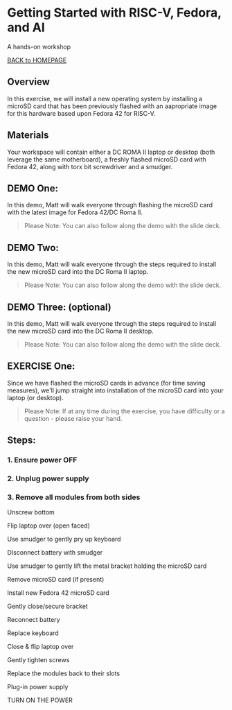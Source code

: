 ﻿# Getting Started with RISC-V, Fedora, and AI
A hands-on workshop

[BACK to HOMEPAGE](https://github.com/mattstonge/riscv_summit_devdays_fedora_AI_workshop/blob/main/README.md)



## Overview

In this exercise, we will install a new operating system by installing a microSD card that has been previously flashed with an aapropriate image for this hardware based upon Fedora 42 for RISC-V.

## Materials

Your workspace will contain either a DC ROMA II laptop or desktop (both leverage the same motherboard), a freshly flashed microSD card with Fedora 42, along with torx bit screwdriver and a smudger.


## DEMO One:

In this demo, Matt will walk everyone through flashing the microSD card with the latest image for Fedora 42/DC Roma II.
> Please Note:  You can also follow along the demo with the slide deck.

## DEMO Two:  
In this demo, Matt will walk everyone through the steps required to install the new microSD card into the DC Roma II laptop.
> Please Note:  You can also follow along the demo with the slide deck.

## DEMO Three: (optional)
In this demo, Matt will walk everyone through the steps required to install the new microSD card into the DC Roma II desktop.
> Please Note:  You can also follow along the demo with the slide deck.

## EXERCISE One:
Since we have flashed the microSD cards in advance (for time saving measures), we'll jump straight into installation of the microSD card into your laptop (or desktop).
> Please Note: If at any time during the exercise, you have difficulty or a question - please raise your hand.


## Steps:



### 1. Ensure power OFF


### 2. Unplug power supply


### 3. Remove all modules from both sides

Unscrew bottom 

Flip laptop over (open faced)

Use smudger to gently pry up keyboard

DIsconnect battery with smudger

Use smudger to gently lift the metal bracket holding the microSD card

Remove microSD card (if present)

Install new Fedora 42 microSD card

Gently close/secure bracket

Reconnect battery

Replace keyboard

Close & flip laptop over

Gently tighten screws

Replace the modules back to their slots

Plug-in power supply

TURN ON THE POWER



